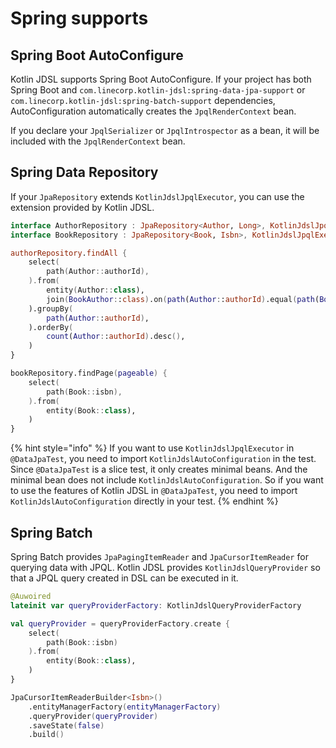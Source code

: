 # Spring supports

## Spring Boot AutoConfigure

Kotlin JDSL supports Spring Boot AutoConfigure.
If your project has both Spring Boot and `com.linecorp.kotlin-jdsl:spring-data-jpa-support` or `com.linecorp.kotlin-jdsl:spring-batch-support` dependencies, AutoConfiguration automatically creates the `JpqlRenderContext` bean.

If you declare your `JpqlSerializer` or `JpqlIntrospector` as a bean, it will be included with the `JpqlRenderContext` bean.

## Spring Data Repository

If your `JpaRepository` extends `KotlinJdslJpqlExecutor`, you can use the extension provided by Kotlin JDSL.

```kotlin
interface AuthorRepository : JpaRepository<Author, Long>, KotlinJdslJpqlExecutor
interface BookRepository : JpaRepository<Book, Isbn>, KotlinJdslJpqlExecutor

authorRepository.findAll {
    select(
        path(Author::authorId),
    ).from(
        entity(Author::class),
        join(BookAuthor::class).on(path(Author::authorId).equal(path(BookAuthor::authorId))),
    ).groupBy(
        path(Author::authorId),
    ).orderBy(
        count(Author::authorId).desc(),
    )
}

bookRepository.findPage(pageable) {
    select(
        path(Book::isbn),
    ).from(
        entity(Book::class),
    )
}
```

{% hint style="info" %}
If you want to use `KotlinJdslJpqlExecutor` in `@DataJpaTest`, you need to import `KotlinJdslAutoConfiguration` in the test.
Since `@DataJpaTest` is a slice test, it only creates minimal beans.
And the minimal bean does not include `KotlinJdslAutoConfiguration`.
So if you want to use the features of Kotlin JDSL in `@DataJpaTest`, you need to import `KotlinJdslAutoConfiguration` directly in your test.
{% endhint %}

## Spring Batch

Spring Batch provides `JpaPagingItemReader` and `JpaCursorItemReader` for querying data with JPQL.
Kotlin JDSL provides `KotlinJdslQueryProvider` so that a JPQL query created in DSL can be executed in it.

```kotlin
@Auwoired
lateinit var queryProviderFactory: KotlinJdslQueryProviderFactory

val queryProvider = queryProviderFactory.create {
    select(
        path(Book::isbn)
    ).from(
        entity(Book::class),
    )
}

JpaCursorItemReaderBuilder<Isbn>()
    .entityManagerFactory(entityManagerFactory)
    .queryProvider(queryProvider)
    .saveState(false)
    .build()
```
